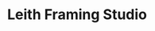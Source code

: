 ---
title: "Leith Framing Studio"
url: /edinburgh/leith-framing-studio-west-harbour-road/
shop: frame
---